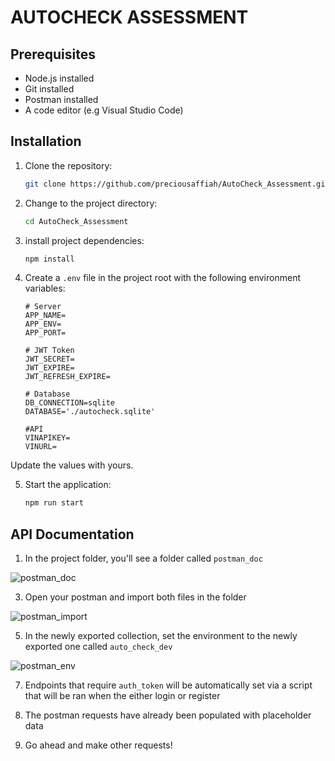 # AUTOCHECK ASSESSMENT

## Prerequisites

- Node.js installed
- Git installed
- Postman installed
- A code editor (e.g Visual Studio Code)


## Installation

1. Clone the repository:

    ```bash
    git clone https://github.com/preciousaffiah/AutoCheck_Assessment.git

2. Change to the project directory:
    ```bash
    cd AutoCheck_Assessment

3. install project dependencies:
    ```bash
    npm install

4. Create a `.env` file in the project root with the following environment variables:
    ```dotenv
    # Server
    APP_NAME=
    APP_ENV=
    APP_PORT=

    # JWT Token
    JWT_SECRET=
    JWT_EXPIRE=
    JWT_REFRESH_EXPIRE=

    # Database
    DB_CONNECTION=sqlite
    DATABASE='./autocheck.sqlite'
    
    #API
    VINAPIKEY=
    VINURL=
Update the values with yours.


5. Start the application:
    ```bash
    npm run start


## API Documentation

1. In the project folder, you'll see a folder called `postman_doc`
   
  ![postman_doc](https://github.com/user-attachments/assets/1369398d-1454-48c6-973e-12b302be9d5c)
  
3. Open your postman and import both files in the folder
   
  ![postman_import](https://github.com/user-attachments/assets/219a5a47-0c85-41c1-b582-416b3c1efbc8)
   
5. In the newly exported collection, set the environment to the newly exported one called `auto_check_dev`
   
  ![postman_env](https://github.com/user-attachments/assets/fd38ab66-3160-44f7-a2d3-7d5157029e43)
   
7. Endpoints that require `auth_token` will be automatically set via a script that will be ran when the either login or register
   
8. The postman requests have already been populated with placeholder data
    
9. Go ahead and make other requests!



